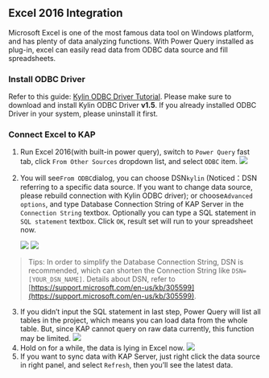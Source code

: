 ## Excel 2016 Integration

Microsoft Excel is one of the most famous data tool on Windows platform, and has plenty of data analyzing functions. With Power Query installed as plug-in, excel can easily read data from ODBC data source and fill spreadsheets. 

### Install ODBC Driver
Refer to this guide: [Kylin ODBC Driver Tutorial](../driver/odbc.en.md).
Please make sure to download and install Kylin ODBC Driver __v1.5__. If you already installed ODBC Driver in your system, please uninstall it first.  

### Connect Excel to KAP
1. Run Excel 2016(with built-in power query), switch to `Power Query` fast tab, click `From Other Sources` dropdown list, and select `ODBC` item.
   ![](images/excel_2016/excel_1.PNG)

2. You will see`From ODBC`dialog, you can choose DSN`kylin` (Noticed：DSN referring to a specific data source. If you want to change data source, please rebuild connection with Kylin ODBC driver); or choose`Advanced options`, and type Database Connection String of KAP Server in the `Connection String` textbox. Optionally you can type a SQL statement in `SQL statement` textbox. Click `OK`, result set will run to your spreadsheet now.

   ![](images/excel_2016/excel_3.PNG)
   ![](images/excel_2016/excel_4.PNG)

> Tips: In order to simplify the Database Connection String, DSN is recommended, which can shorten the Connection String like `DSN=[YOUR_DSN_NAME]`. Details about DSN, refer to [https://support.microsoft.com/en-us/kb/305599](https://support.microsoft.com/en-us/kb/305599).


3. If you didn’t input the SQL statement in last step, Power Query will list all tables in the project, which means you can load data from the whole table. But, since KAP cannot query on raw data currently, this function may be limited.
   ![](images/excel_2016/excel_6.png)
4. Hold on for a while, the data is lying in Excel now.
   ![](images/excel_2016/excel_7.png)
5. If you want to sync data with KAP Server, just right click the data source in right panel, and select `Refresh`, then you’ll see the latest data.
